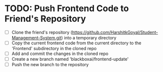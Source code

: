 # TODO: Push Frontend Code to Friend's Repository

- [ ] Clone the friend's repository (https://github.com/HarshitkGoyal/Student-Management-System.git) into a temporary directory
- [ ] Copy the current frontend code from the current directory to the 'Frontend' subdirectory in the cloned repo
- [ ] Add and commit the changes in the cloned repo
- [ ] Create a new branch named 'blackboxai/frontend-update'
- [ ] Push the new branch to the repository

